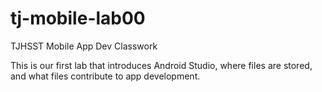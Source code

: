 # tj-mobile-lab00

TJHSST Mobile App Dev Classwork

This is our first lab that introduces Android Studio, where files are stored, and what files contribute to app development. 
